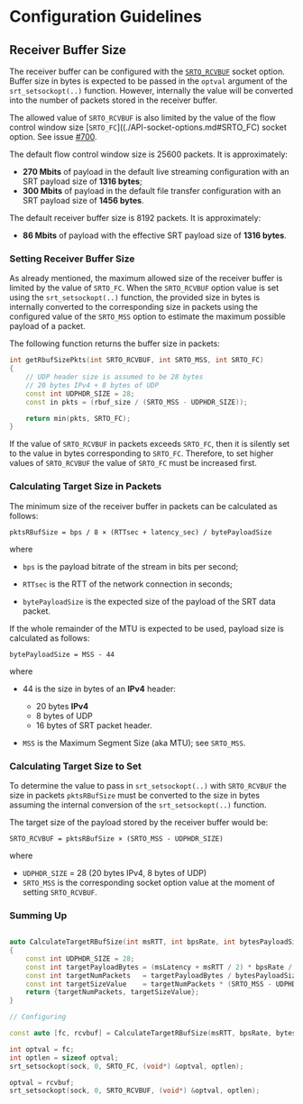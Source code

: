 # Configuration Guidelines

## Receiver Buffer Size

The receiver buffer can be configured with the [`SRTO_RCVBUF`](./API-socket-options.md#SRTO_RCVBUF) socket option.
Buffer size in bytes is expected to be passed in the `optval` argument of the `srt_setsockopt(..)` function.
However, internally the value will be converted into the number of packets stored in the receiver buffer.

The allowed value of `SRTO_RCVBUF` is also limited by the value of the flow control window size [`SRTO_FC`]((./API-socket-options.md#SRTO_FC) socket option.
See issue [#700](https://github.com/Haivision/srt/issues/700).

The default flow control window size is 25600 packets. It is approximately:

- **270 Mbits** of payload in the default live streaming configuration with an SRT payload size of **1316 bytes**;
- **300 Mbits** of payload in the default file transfer configuration with an SRT payload size of **1456 bytes**.

The default receiver buffer size is 8192 packets. It is approximately: 
- **86 Mbits** of payload with the effective SRT payload size of **1316 bytes**.

### Setting Receiver Buffer Size

As already mentioned, the maximum allowed size of the receiver buffer is limited by the value of `SRTO_FC`.
When the `SRTO_RCVBUF` option value is set using the `srt_setsockopt(..)` function,
the provided size in bytes is internally converted to the corresponding size in packets
using the configured value of the `SRTO_MSS` option to estimate the maximum possible payload of a packet.

The following function returns the buffer size in packets:

```c++
int getRbufSizePkts(int SRTO_RCVBUF, int SRTO_MSS, int SRTO_FC)
{
    // UDP header size is assumed to be 28 bytes
    // 20 bytes IPv4 + 8 bytes of UDP
    const int UDPHDR_SIZE = 28;
    const in pkts = (rbuf_size / (SRTO_MSS - UDPHDR_SIZE));

    return min(pkts, SRTO_FC);
}
```

If the value of `SRTO_RCVBUF` in packets exceeds `SRTO_FC`, then it is silently set to the value in bytes corresponding to `SRTO_FC`.
Therefore, to set higher values of `SRTO_RCVBUF` the value of `SRTO_FC` must be increased first.

### Calculating Target Size in Packets

The minimum size of the receiver buffer in packets can be calculated as follows:

`pktsRBufSize = bps / 8 × (RTTsec + latency_sec) / bytePayloadSize`

where

- `bps` is the payload bitrate of the stream in bits per second;
- `RTTsec` is the RTT of the network connection in seconds;

- `bytePayloadSize` is the expected size of the payload of the SRT data packet.

If the whole remainder of the MTU is expected to be used, payload size is calculated as follows: 

`bytePayloadSize = MSS - 44`

where

- 44 is the size in bytes of an **IPv4** header: 
   - 20 bytes **IPv4** 
   - 8 bytes of UDP
   - 16 bytes of SRT packet header.

- `MSS` is the Maximum Segment Size (aka MTU); see `SRTO_MSS`.

### Calculating Target Size to Set

To determine the value to pass in `srt_setsockopt(..)` with `SRTO_RCVBUF`
the size in packets `pktsRBufSize` must be converted to the size in bytes
assuming the internal conversion of the `srt_setsockopt(..)` function.

The target size of the payload stored by the receiver buffer would be: 

`SRTO_RCVBUF = pktsRBufSize × (SRTO_MSS - UDPHDR_SIZE)`  

where

- `UDPHDR_SIZE` = 28 (20 bytes IPv4, 8 bytes of UDP)
- `SRTO_MSS` is the corresponding socket option value at the moment of setting `SRTO_RCVBUF`.


### Summing Up


```c++

auto CalculateTargetRBufSize(int msRTT, int bpsRate, int bytesPayloadSize, int msLatency, int SRTO_MSS, int SRTO_FC)
{
    const int UDPHDR_SIZE = 28;
    const int targetPayloadBytes = (msLatency + msRTT / 2) * bpsRate / 1000 / 8;
    const int targetNumPackets   = targetPayloadBytes / bytesPayloadSize;
    const int targetSizeValue    = targetNumPackets * (SRTO_MSS - UDPHDR_SIZE);
    return {targetNumPackets, targetSizeValue};
}

// Configuring

const auto [fc, rcvbuf] = CalculateTargetRBufSize(msRTT, bpsRate, bytesPayloadSize, SRTO_RCVLATENCY, SRTO_MSS, SRTO_FC);

int optval = fc;
int optlen = sizeof optval;
srt_setsockopt(sock, 0, SRTO_FC, (void*) &optval, optlen);

optval = rcvbuf;
srt_setsockopt(sock, 0, SRTO_RCVBUF, (void*) &optval, optlen);
```
